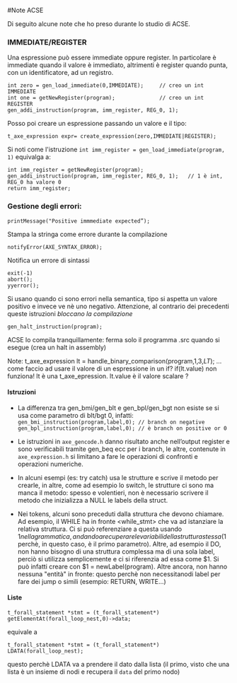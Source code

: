 #Note ACSE

Di seguito alcune note che ho preso durante lo studio di ACSE.

### IMMEDIATE/REGISTER

Una espressione può essere immediate oppure register. In particolare è immediate quando il valore è immediato, altrimenti è register quando punta, con un identificatore, ad un registro.

    int zero = gen_load_immediate(0,IMMEDIATE);     // creo un int IMMEDIATE
    int one = getNewRegister(program);              // creo un int REGISTER
    gen_addi_instruction(program, imm_register, REG_0, 1);  

Posso poi creare un espressione passando un valore e il tipo:

    t_axe_expression expr= create_expression(zero,IMMEDIATE|REGISTER);

Si noti come l'istruzione `int imm_register = gen_load_immediate(program, 1)` equivalga a:

    int imm_register = getNewRegister(program);
    gen_addi_instruction(program, imm_register, REG_0, 1);   // 1 è int, REG_0 ha valore 0
    return imm_register;


### Gestione degli errori:
    printMessage("Positive immmediate expected”); 

Stampa la stringa come errore durante la compilazione

    notifyError(AXE_SYNTAX_ERROR); 

Notifica un errore di sintassi

    exit(-1) 
    abort(); 
    yyerror(); 

Si usano quando ci sono errori nella semantica, tipo si aspetta un valore positivo e invece ve nè uno negativo. Attenzione, al contrario dei precedenti queste istruzioni _bloccano la compilazione_

    gen_halt_instruction(program);

ACSE lo compila tranquillamente: ferma solo il programma .src quando si esegue (crea un halt in assembly)

Note:
t_axe_expression lt = handle_binary_comparison(program,$1,$3,_LT_); …come faccio ad usare il valore di un espressione in un if? if(lt.value) non funziona! lt  è una t_axe_epression. lt.value è il valore scalare ?


#### Istruzioni

- La differenza tra gen_bmi/gen_blt e gen_bpl/gen_bgt non esiste se si usa come parametro di blt/bgt 0, infatti:
    `gen_bmi_instruction(program,label,0); // branch on negative`
    `gen_bpl_instruction(program,label,0); // è branch on positive or 0`


- Le istruzioni in `axe_gencode.h` danno risultato anche nell’output register e sono verificabili tramite gen_beq ecc per i branch, le altre, contenute in `axe_expression.h` si limitano a fare le operazioni di confronti e operazioni numeriche. 
- In alcuni esempi (es: try catch) usa le strutture e scrive il metodo per crearle, in altre, come ad esempio lo switch, le strutture ci sono ma manca il metodo: spesso e volentieri, non è necessario scrivere il metodo che inizializza a NULL le labels della struct.
- Nei tokens, alcuni sono preceduti dalla struttura che devono chiamare. 
  Ad esempio, il WHILE ha in fronte <while_stmt> che va ad istanziare la relativa struttura. Ci si può referenziare a questa usando $1 nella grammatica, andando a recuperare le variabili della struttura stessa ($1 perchè, in questo caso, è il primo parametro). 
  Altre, ad esempio il DO, non hanno bisogno di una struttura complessa ma di una sola label, perciò si utilizza semplicemente <label> e ci si riferenzia ad essa come $1. Si può infatti creare con $1 = newLabel(program).
  Altre ancora, non hanno nessuna "entità" in fronte: questo perchè non necessitanodi label per fare dei jump o simili (esempio: RETURN, WRITE...)

#### Liste

    t_forall_statement *stmt = (t_forall_statement*) getElementAt(forall_loop_nest,0)->data; 
equivale a

    t_forall_statement *stmt = (t_forall_statement*) LDATA(forall_loop_nest); 

questo perchè LDATA va a prendere il dato dalla lista (il primo, visto che una lista è un insieme di nodi e recupera il `data` del primo nodo)
